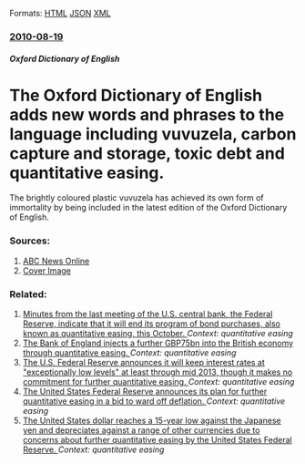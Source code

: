 
Formats: [HTML](/news/2010/08/19/the-oxford-dictionary-of-english-adds-new-words-and-phrases-to-the-language-including-vuvuzela-carbon-capture-and-storage-toxic-debt-and-q.html)  [JSON](/news/2010/08/19/the-oxford-dictionary-of-english-adds-new-words-and-phrases-to-the-language-including-vuvuzela-carbon-capture-and-storage-toxic-debt-and-q.json)  [XML](/news/2010/08/19/the-oxford-dictionary-of-english-adds-new-words-and-phrases-to-the-language-including-vuvuzela-carbon-capture-and-storage-toxic-debt-and-q.xml)  

### [2010-08-19](/news/2010/08/19/index.md)

##### Oxford Dictionary of English
# The Oxford Dictionary of English adds new words and phrases to the language including vuvuzela, carbon capture and storage, toxic debt and quantitative easing. 

The brightly coloured plastic vuvuzela has achieved its own form of immortality by being included in the latest edition of the Oxford Dictionary of English.


### Sources:

1. [ABC News Online](http://www.abc.net.au/news/stories/2010/08/19/2987714.htm?section=world)
1. [Cover Image](http://www.abc.net.au/news/image/911834-1x1-700x700.jpg)

### Related:

1. [Minutes from the last meeting of the U.S. central bank, the Federal Reserve, indicate that it will end its program of bond purchases, also known as quantitative easing, this October. ](/news/2014/07/9/minutes-from-the-last-meeting-of-the-u-s-central-bank-the-federal-reserve-indicate-that-it-will-end-its-program-of-bond-purchases-also-k.md) _Context: quantitative easing_
2. [The Bank of England injects a further GBP75bn into the British economy through quantitative easing. ](/news/2011/10/6/the-bank-of-england-injects-a-further-agbp75bn-into-the-british-economy-through-quantitative-easing.md) _Context: quantitative easing_
3. [The U.S. Federal Reserve announces it will keep interest rates at "exceptionally low levels" at least through mid 2013, though it makes no commitment for further quantitative easing. ](/news/2011/08/9/the-u-s-federal-reserve-announces-it-will-keep-interest-rates-at-exceptionally-low-levels-at-least-through-mid-2013-though-it-makes-no-c.md) _Context: quantitative easing_
4. [The United States Federal Reserve announces its plan for further quantitative easing in a bid to ward off deflation. ](/news/2010/11/3/the-united-states-federal-reserve-announces-its-plan-for-further-quantitative-easing-in-a-bid-to-ward-off-deflation.md) _Context: quantitative easing_
5. [The United States dollar reaches a 15-year low against the Japanese yen and depreciates against a range of other currencies due to concerns about further quantitative easing by the United States Federal Reserve. ](/news/2010/10/7/the-united-states-dollar-reaches-a-15-year-low-against-the-japanese-yen-and-depreciates-against-a-range-of-other-currencies-due-to-concerns.md) _Context: quantitative easing_
